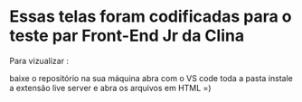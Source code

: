 # Essas telas foram codificadas para o teste par Front-End Jr da Clina

Para vizualizar :

baixe o repositório na sua máquina 
abra com o VS code toda a pasta
instale a extensão live server e abra os arquivos em HTML =)
